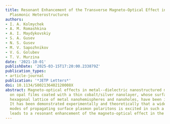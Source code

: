 ```yaml
---
title: Resonant Enhancement of the Transverse Magneto-Optical Effect in Opal/Cobalt/Silver
  Plasmonic Heterostructures
authors:
- I. A. Kolmychek
- A. M. Romashkina
- A. I. Maydykovskiy
- S. A. Gusev
- N. S. Gusev
- M. V. Sapozhnikov
- V. G. Golubev
- T. V. Murzina
date: '2021-10-01'
publishDate: '2025-03-15T17:20:00.233879Z'
publication_types:
- article-journal
publication: '*JETP Letters*'
doi: 10.1134/S002136402120008X
abstract: Magneto-optical effects in metal--dielectric nanostructured materials based
  on opal films coated with a thin cobalt/silver nanolayer, whose surface has a close-packed
  hexagonal lattice of metal nanohemispheres and nanoholes, have been investigated.
  It has been demonstrated experimentally and theoretically that a wide spectrum of
  modes of propagating surface plasmon polaritons is excited in such a system, which
  leads to a resonant enhancement of the magneto-optical effect in the Voigt geometry.
---
```

